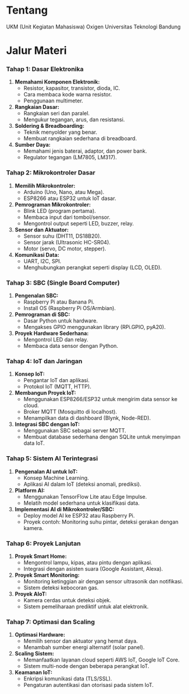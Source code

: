 # Tentang

UKM (Unit Kegiatan Mahasiswa) Oxigen Universitas Teknologi Bandung

# Jalur Materi

### **Tahap 1: Dasar Elektronika**

1. **Memahami Komponen Elektronik:**
   * Resistor, kapasitor, transistor, dioda, IC.
   * Cara membaca kode warna resistor.
   * Penggunaan multimeter.
2. **Rangkaian Dasar:**
   * Rangkaian seri dan paralel.
   * Mengukur tegangan, arus, dan resistansi.
3. **Soldering & Breadboarding:**
   * Teknik menyolder yang benar.
   * Membuat rangkaian sederhana di breadboard.
4. **Sumber Daya:**
   * Memahami jenis baterai, adaptor, dan power bank.
   * Regulator tegangan (LM7805, LM317).

### **Tahap 2: Mikrokontroler Dasar**

1. **Memilih Mikrokontroler:**
   * Arduino (Uno, Nano, atau Mega).
   * ESP8266 atau ESP32 untuk IoT dasar.
2. **Pemrograman Mikrokontroler:**
   * Blink LED (program pertama).
   * Membaca input dari tombol/sensor.
   * Mengontrol output seperti LED, buzzer, relay.
3. **Sensor dan Aktuator:**
   * Sensor suhu (DHT11, DS18B20).
   * Sensor jarak (Ultrasonic HC-SR04).
   * Motor (servo, DC motor, stepper).
4. **Komunikasi Data:**
   * UART, I2C, SPI.
   * Menghubungkan perangkat seperti display (LCD, OLED).

### **Tahap 3: SBC (Single Board Computer)**

1. **Pengenalan SBC:**
   * Raspberry Pi atau Banana Pi.
   * Install OS (Raspberry Pi OS/Armbian).
2. **Pemrograman di SBC:**
   * Dasar Python untuk hardware.
   * Mengakses GPIO menggunakan library (RPi.GPIO, pyA20).
3. **Proyek Hardware Sederhana:**
   * Mengontrol LED dan relay.
   * Membaca data sensor dengan Python.

### **Tahap 4: IoT dan Jaringan**

1. **Konsep IoT:**
   * Pengantar IoT dan aplikasi.
   * Protokol IoT (MQTT, HTTP).
2. **Membangun Proyek IoT:**
   * Menggunakan ESP8266/ESP32 untuk mengirim data sensor ke cloud.
   * Broker MQTT (Mosquitto di localhost).
   * Menampilkan data di dashboard (Blynk, Node-RED).
3. **Integrasi SBC dengan IoT:**
   * Menggunakan SBC sebagai server MQTT.
   * Membuat database sederhana dengan SQLite untuk menyimpan data IoT.

### **Tahap 5: Sistem AI Terintegrasi**

1. **Pengenalan AI untuk IoT:**
   * Konsep Machine Learning.
   * Aplikasi AI dalam IoT (deteksi anomali, prediksi).
2. **Platform AI:**
   * Menggunakan TensorFlow Lite atau Edge Impulse.
   * Melatih model sederhana untuk klasifikasi data.
3. **Implementasi AI di Mikrokontroler/SBC:**
   * Deploy model AI ke ESP32 atau Raspberry Pi.
   * Proyek contoh: Monitoring suhu pintar, deteksi gerakan dengan kamera.

### **Tahap 6: Proyek Lanjutan**

1. **Proyek Smart Home:**
   * Mengontrol lampu, kipas, atau pintu dengan aplikasi.
   * Integrasi dengan asisten suara (Google Assistant, Alexa).
2. **Proyek Smart Monitoring:**
   * Monitoring ketinggian air dengan sensor ultrasonik dan notifikasi.
   * Sistem deteksi kebocoran gas.
3. **Proyek AIoT:**
   * Kamera cerdas untuk deteksi objek.
   * Sistem pemeliharaan prediktif untuk alat elektronik.

### **Tahap 7: Optimasi dan Scaling**

1. **Optimasi Hardware:**
   * Memilih sensor dan aktuator yang hemat daya.
   * Menambah sumber energi alternatif (solar panel).
2. **Scaling Sistem:**
   * Memanfaatkan layanan cloud seperti AWS IoT, Google IoT Core.
   * Sistem multi-node dengan beberapa perangkat IoT.
3. **Keamanan IoT:**
   * Enkripsi komunikasi data (TLS/SSL).
   * Pengaturan autentikasi dan otorisasi pada sistem IoT.
